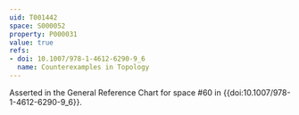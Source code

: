 ```yaml
---
uid: T001442
space: S000052
property: P000031
value: true
refs:
- doi: 10.1007/978-1-4612-6290-9_6
  name: Counterexamples in Topology
---
```


Asserted in the General Reference Chart for space #60 in
{{doi:10.1007/978-1-4612-6290-9_6}}.
